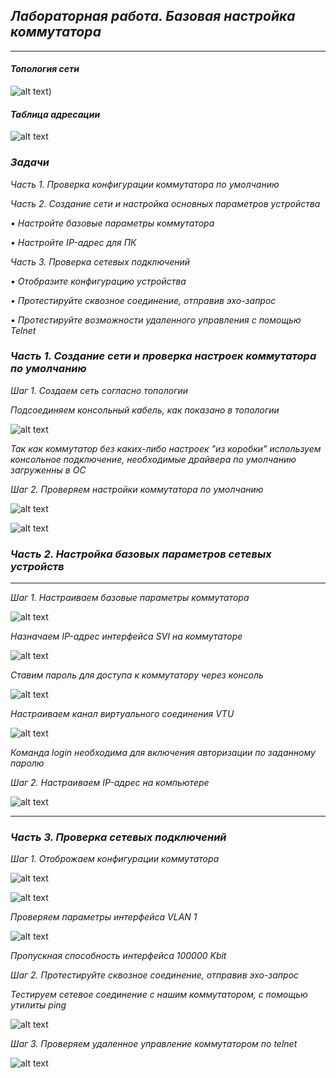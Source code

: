 ## *Лабораторная работа. Базовая настройка коммутатора*
___
#### 	*Топология сети*
![alt text](https://github.com/Eliminir/OTUSLABS/blob/Labs/LAB1/11.JPG))

#### *Таблица адресации*
![alt text](https://github.com/Eliminir/OTUSLABS/blob/Labs/LAB1/таблица.JPG)

### *Задачи* ###

*Часть 1. Проверка конфигурации коммутатора по умолчанию*

*Часть 2. Создание сети и настройка основных параметров устройства*

*•	Настройте базовые параметры коммутатора*

*•	Настройте IP-адрес для ПК*

*Часть 3. Проверка сетевых подключений*

*•	Отобразите конфигурацию устройства*

*•	Протестируйте сквозное соединение, отправив эхо-запрос*

*•	Протестируйте возможности удаленного управления с помощью Telnet*


### *Часть 1. Создание сети и проверка настроек коммутатора по умолчанию* ###

*Шаг 1. Создаем сеть согласно топологии*

*Подсоединяем консольный кабель, как показано в топологии*

![alt text](https://github.com/Eliminir/OTUSLABS/blob/Labs/LAB1/12.JPG)

*Так как коммутатор без каких-либо настроек "из коробки" используем консольное подключение, необходимые драйвера по умолчанию загруженны в ОС*

*Шаг 2. Проверяем настройки коммутатора по умолчанию*

![alt text](https://github.com/Eliminir/OTUSLABS/blob/Labs/LAB1/13.JPG)

![alt text](https://github.com/Eliminir/OTUSLABS/blob/Labs/LAB1/14.JPG)



 


### *Часть 2. Настройка базовых параметров сетевых устройств* ###
___
*Шаг 1. Настраиваем базовые параметры коммутатора*


![alt text](https://github.com/Eliminir/OTUSLABS/blob/Labs/LAB1/1.JPG)


*Назначаем IP-адрес интерфейса SVI на коммутаторе*


![alt text](https://github.com/Eliminir/OTUSLABS/blob/Labs/LAB1/2.JPG)


*Ставим пароль для доступа к коммутатору через консоль*


![alt text](https://github.com/Eliminir/OTUSLABS/blob/Labs/LAB1/3.JPG)

*Настраиваем канал виртуального соединения VTU*


![alt text](https://github.com/Eliminir/OTUSLABS/blob/Labs/LAB1/4.JPG)

*Команда login необходима для включения авторизации по заданному паролю*

*Шаг 2. Настраиваем IP-адрес на компьютере*


![alt text](https://github.com/Eliminir/OTUSLABS/blob/Labs/LAB1/5.JPG)

___

### *Часть 3. Проверка сетевых подключений* ###

*Шаг 1. Отоброжаем конфигурации коммутатора*

![alt text](https://github.com/Eliminir/OTUSLABS/blob/Labs/LAB1/7.JPG)


![alt text](https://github.com/Eliminir/OTUSLABS/blob/Labs/LAB1/6.JPG)

*Проверяем параметры интерфейса VLAN 1*

![alt text](https://github.com/Eliminir/OTUSLABS/blob/Labs/LAB1/8.JPG)

*Пропускная способность интерфейса 100000 Kbit*


*Шаг 2. Протестируйте сквозное соединение, отправив эхо-запрос*

*Тестируем сетевое соединение c нашим коммутатором, с помощью утилиты ping*

![alt text](https://github.com/Eliminir/OTUSLABS/blob/Labs/LAB1/9.JPG)


*Шаг 3. Проверяем удаленное управление коммутатором по telnet*


![alt text](https://github.com/Eliminir/OTUSLABS/blob/Labs/LAB1/10.JPG)

